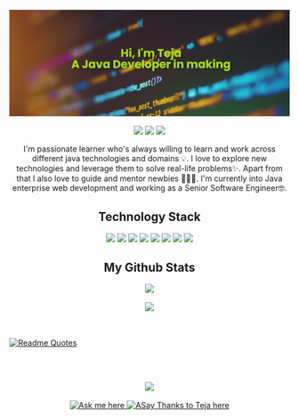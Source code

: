 
 [![MasterHead](https://github.com/tejasetty/tejasetty/blob/main/banner.png)](https://github.com/tejasetty)
 
 <p align="center">
 
 <img src="https://badges.pufler.dev/visits/tejasetty/tejasetty"/> 
 <img src="https://badges.pufler.dev/repos/tejasetty"/>
 <img src="https://badges.pufler.dev/commits/monthly/tejasetty" />

</p>
 
 <p align="center">
  I'm passionate learner who's always willing to learn and work across different java technologies and domains 💡. I love to explore new technologies and leverage them to solve real-life problems✨. Apart from that I also love to guide and mentor newbies 👨🏻‍💻. I'm currently into Java enterprise web development and working as a Senior Software Engineer🤓.
</p>  

<h2 align="center">Technology Stack</h2>

<p align="center">
<img src="https://img.shields.io/badge/java-%23ED8B00.svg?style=for-the-badge&logo=java&logoColor=white"/>
<img src="https://img.shields.io/badge/spring-%236DB33F.svg?style=for-the-badge&logo=spring&logoColor=white"/>
<img src="https://img.shields.io/badge/html5-%23E34F26.svg?style=for-the-badge&logo=html5&logoColor=white"/>
<img src="https://img.shields.io/badge/mysql-%2300f.svg?style=for-the-badge&logo=mysql&logoColor=white"/>
<img src="https://img.shields.io/badge/oracle-%23F00000.svg?style=for-the-badge&logo=oracle&logoColor=white"/>
<img src="https://img.shields.io/badge/git-%23F05033.svg?style=for-the-badge&logo=git&logoColor=white"/>
<img src="https://img.shields.io/badge/github-%23121011.svg?style=for-the-badge&logo=github&logoColor=white"/>
<img src="https://img.shields.io/badge/bitbucket-%230047B3.svg?style=for-the-badge&logo=bitbucket&logoColor=white"/>
</p>

<h2 align="center">
  My Github Stats
</h2>
 
<p align = "center">
  <img  src = "https://github-readme-stats.vercel.app/api?username=tejasetty&show_icons=true&theme=tokyonight&line_height=27">
 <!-- <img src = "https://github-readme-stats.vercel.app/api/top-langs/?username=tejasetty&theme=tokyonight"> -->
</p>

<p align = "center">
  <img src = "https://github-readme-streak-stats.herokuapp.com?user=tejasetty&theme=tokyonight">
</p>

<br/>

[![Readme Quotes](https://quotes-github-readme.vercel.app/api?type=horizontal)](https://github.com/piyushsuthar/github-readme-quotes)

<br/><br/>
<p align = "center">
  <img src = "https://github-profile-trophy.vercel.app/?username=tejasetty&theme=gruvbox">
</p>

<p align="center">
   <a href="https://github.com/tejasetty/tejasetty/blob/main/ASKME.md">
     <img src="https://img.shields.io/badge/Ask%20me-anything-1abc9c.svg" alt="Ask me here">    
  </a>   
  <a href="https://saythanks.io/to/tvteja@outlook.com">
     <img src="https://img.shields.io/badge/say-thanks-ff69b4.svg" alt="ASay Thanks to Teja here">    
  </a>   
 </p>
